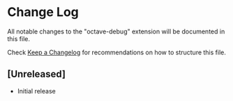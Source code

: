 # Change Log
All notable changes to the "octave-debug" extension will be documented in this file.

Check [Keep a Changelog](http://keepachangelog.com/) for recommendations on how to structure this file.

## [Unreleased]
- Initial release